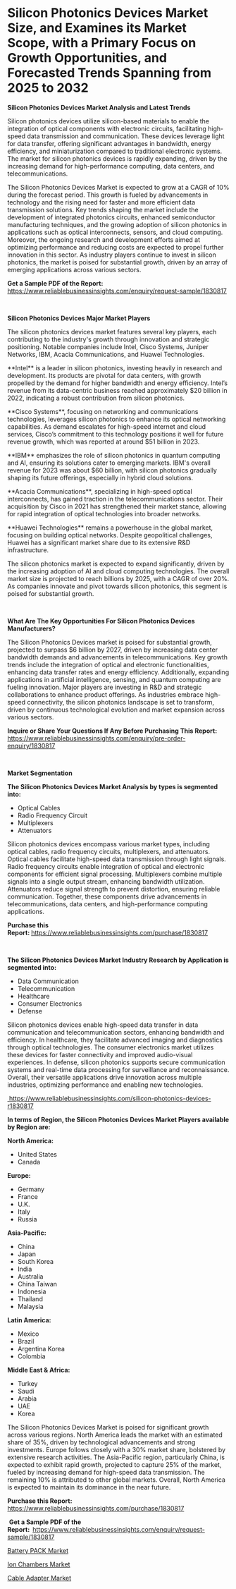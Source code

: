 <p><h1>Silicon Photonics Devices Market Size, and Examines its Market Scope, with a Primary Focus on Growth Opportunities, and Forecasted Trends Spanning from 2025 to 2032</h1></p><p><strong>Silicon Photonics Devices Market Analysis and Latest Trends</strong></p>
<p><p>Silicon photonics devices utilize silicon-based materials to enable the integration of optical components with electronic circuits, facilitating high-speed data transmission and communication. These devices leverage light for data transfer, offering significant advantages in bandwidth, energy efficiency, and miniaturization compared to traditional electronic systems. The market for silicon photonics devices is rapidly expanding, driven by the increasing demand for high-performance computing, data centers, and telecommunications.</p><p>The Silicon Photonics Devices Market is expected to grow at a CAGR of 10% during the forecast period. This growth is fueled by advancements in technology and the rising need for faster and more efficient data transmission solutions. Key trends shaping the market include the development of integrated photonics circuits, enhanced semiconductor manufacturing techniques, and the growing adoption of silicon photonics in applications such as optical interconnects, sensors, and cloud computing. Moreover, the ongoing research and development efforts aimed at optimizing performance and reducing costs are expected to propel further innovation in this sector. As industry players continue to invest in silicon photonics, the market is poised for substantial growth, driven by an array of emerging applications across various sectors.</p></p>
<p><strong>Get a Sample PDF of the Report:&nbsp;</strong> <a href="https://www.reliablebusinessinsights.com/enquiry/request-sample/1830817?utm_campaign=1837&utm_medium=2&utm_source=Github&utm_content=ia&utm_term=10022025&utm_id=silicon-photonics-devices">https://www.reliablebusinessinsights.com/enquiry/request-sample/1830817</a></p>
<p>&nbsp;</p>
<p><strong>Silicon Photonics Devices Major Market Players</strong></p>
<p><p>The silicon photonics devices market features several key players, each contributing to the industry's growth through innovation and strategic positioning. Notable companies include Intel, Cisco Systems, Juniper Networks, IBM, Acacia Communications, and Huawei Technologies. </p><p>**Intel** is a leader in silicon photonics, investing heavily in research and development. Its products are pivotal for data centers, with growth propelled by the demand for higher bandwidth and energy efficiency. Intel’s revenue from its data-centric business reached approximately $20 billion in 2022, indicating a robust contribution from silicon photonics.</p><p>**Cisco Systems**, focusing on networking and communications technologies, leverages silicon photonics to enhance its optical networking capabilities. As demand escalates for high-speed internet and cloud services, Cisco’s commitment to this technology positions it well for future revenue growth, which was reported at around $51 billion in 2023.</p><p>**IBM** emphasizes the role of silicon photonics in quantum computing and AI, ensuring its solutions cater to emerging markets. IBM's overall revenue for 2023 was about $60 billion, with silicon photonics gradually shaping its future offerings, especially in hybrid cloud solutions.</p><p>**Acacia Communications**, specializing in high-speed optical interconnects, has gained traction in the telecommunications sector. Their acquisition by Cisco in 2021 has strengthened their market stance, allowing for rapid integration of optical technologies into broader networks.</p><p>**Huawei Technologies** remains a powerhouse in the global market, focusing on building optical networks. Despite geopolitical challenges, Huawei has a significant market share due to its extensive R&D infrastructure.</p><p>The silicon photonics market is expected to expand significantly, driven by the increasing adoption of AI and cloud computing technologies. The overall market size is projected to reach billions by 2025, with a CAGR of over 20%. As companies innovate and pivot towards silicon photonics, this segment is poised for substantial growth.</p></p>
<p>&nbsp;</p>
<p><strong>What Are The Key Opportunities For Silicon Photonics Devices Manufacturers?</strong></p>
<p><p>The Silicon Photonics Devices market is poised for substantial growth, projected to surpass $6 billion by 2027, driven by increasing data center bandwidth demands and advancements in telecommunications. Key growth trends include the integration of optical and electronic functionalities, enhancing data transfer rates and energy efficiency. Additionally, expanding applications in artificial intelligence, sensing, and quantum computing are fueling innovation. Major players are investing in R&D and strategic collaborations to enhance product offerings. As industries embrace high-speed connectivity, the silicon photonics landscape is set to transform, driven by continuous technological evolution and market expansion across various sectors.</p></p>
<p><strong>Inquire or Share Your Questions If Any Before Purchasing This Report:</strong> <a href="https://www.reliablebusinessinsights.com/enquiry/pre-order-enquiry/1830817?utm_campaign=1837&utm_medium=2&utm_source=Github&utm_content=ia&utm_term=10022025&utm_id=silicon-photonics-devices">https://www.reliablebusinessinsights.com/enquiry/pre-order-enquiry/1830817</a></p>
<p>&nbsp;</p>
<p><strong>Market Segmentation</strong></p>
<p><strong>The Silicon Photonics Devices Market Analysis by types is segmented into:</strong></p>
<p><ul><li>Optical Cables</li><li>Radio Frequency Circuit</li><li>Multiplexers</li><li>Attenuators</li></ul></p>
<p><p>Silicon photonics devices encompass various market types, including optical cables, radio frequency circuits, multiplexers, and attenuators. Optical cables facilitate high-speed data transmission through light signals. Radio frequency circuits enable integration of optical and electronic components for efficient signal processing. Multiplexers combine multiple signals into a single output stream, enhancing bandwidth utilization. Attenuators reduce signal strength to prevent distortion, ensuring reliable communication. Together, these components drive advancements in telecommunications, data centers, and high-performance computing applications.</p></p>
<p><strong>Purchase this Report:&nbsp;</strong><a href="https://www.reliablebusinessinsights.com/purchase/1830817?utm_campaign=1837&utm_medium=2&utm_source=Github&utm_content=ia&utm_term=10022025&utm_id=silicon-photonics-devices">https://www.reliablebusinessinsights.com/purchase/1830817</a></p>
<p>&nbsp;</p>
<p><strong>The Silicon Photonics Devices Market Industry Research by Application is segmented into:</strong></p>
<p><ul><li>Data Communication</li><li>Telecommunication</li><li>Healthcare</li><li>Consumer Electronics</li><li>Defense</li></ul></p>
<p><p>Silicon photonics devices enable high-speed data transfer in data communication and telecommunication sectors, enhancing bandwidth and efficiency. In healthcare, they facilitate advanced imaging and diagnostics through optical technologies. The consumer electronics market utilizes these devices for faster connectivity and improved audio-visual experiences. In defense, silicon photonics supports secure communication systems and real-time data processing for surveillance and reconnaissance. Overall, their versatile applications drive innovation across multiple industries, optimizing performance and enabling new technologies.</p></p>
<p><a href="https://www.reliablebusinessinsights.com/silicon-photonics-devices-r1830817?utm_campaign=1837&utm_medium=2&utm_source=Github&utm_content=ia&utm_term=10022025&utm_id=silicon-photonics-devices">&nbsp;https://www.reliablebusinessinsights.com/silicon-photonics-devices-r1830817</a></p>
<p><strong>In terms of Region, the Silicon Photonics Devices Market Players available by Region are:</strong></p>
<p>
    <p> <strong> North America: </strong>
        <ul>
            <li>United States</li>
            <li>Canada</li>
        </ul>
        </p> 
    <p> <strong> Europe: </strong>
        <ul>
            <li>Germany</li>
            <li>France</li>
            <li>U.K.</li>
            <li>Italy</li>
            <li>Russia</li>
        </ul>
        </p> 
    <p> <strong> Asia-Pacific: </strong>
        <ul>
            <li>China</li>
            <li>Japan</li>
            <li>South Korea</li>
            <li>India</li>
            <li>Australia</li>
            <li>China Taiwan</li>
            <li>Indonesia</li>
            <li>Thailand</li>
            <li>Malaysia</li>
        </ul>
        </p> 
    <p> <strong> Latin America: </strong>
        <ul>
            <li>Mexico</li>
            <li>Brazil</li>
            <li>Argentina Korea</li>
            <li>Colombia</li>
        </ul>
        </p> 
    <p> <strong> Middle East & Africa: </strong>
        <ul>
            <li>Turkey</li>
            <li>Saudi</li>
            <li>Arabia</li>
            <li>UAE</li>
            <li>Korea</li>
        </ul>
    </p>
    </p>
<p><p>The Silicon Photonics Devices Market is poised for significant growth across various regions. North America leads the market with an estimated share of 35%, driven by technological advancements and strong investments. Europe follows closely with a 30% market share, bolstered by extensive research activities. The Asia-Pacific region, particularly China, is expected to exhibit rapid growth, projected to capture 25% of the market, fueled by increasing demand for high-speed data transmission. The remaining 10% is attributed to other global markets. Overall, North America is expected to maintain its dominance in the near future.</p></p>
<p><strong>Purchase this Report: </strong><a href="https://www.reliablebusinessinsights.com/purchase/1830817?utm_campaign=1837&utm_medium=2&utm_source=Github&utm_content=ia&utm_term=10022025&utm_id=silicon-photonics-devices">https://www.reliablebusinessinsights.com/purchase/1830817</a></p>
<p>&nbsp;<strong>Get a Sample PDF of the Report:&nbsp;&nbsp;</strong><a href="https://www.reliablebusinessinsights.com/enquiry/request-sample/1830817?utm_campaign=1837&utm_medium=2&utm_source=Github&utm_content=ia&utm_term=10022025&utm_id=silicon-photonics-devices">https://www.reliablebusinessinsights.com/enquiry/request-sample/1830817</a></p>
<p><strong></strong></p>
<p><p><a href="https://github.com/mondoydjem/Market-Research-Report-List-1/blob/main/battery-pack-market.md?utm_campaign=1837&utm_medium=2&utm_source=Github&utm_content=ia&utm_term=10022025&utm_id=silicon-photonics-devices">Battery PACK Market</a></p><p><a href="https://github.com/tsininazzy/Market-Research-Report-List-1/blob/main/ion-chambers-market.md?utm_campaign=1837&utm_medium=2&utm_source=Github&utm_content=ia&utm_term=10022025&utm_id=silicon-photonics-devices">Ion Chambers Market</a></p><p><a href="https://github.com/mharielmesa/Market-Research-Report-List-5/blob/main/cable-adapter-market.md?utm_campaign=1837&utm_medium=2&utm_source=Github&utm_content=ia&utm_term=10022025&utm_id=silicon-photonics-devices">Cable Adapter Market</a></p></p>